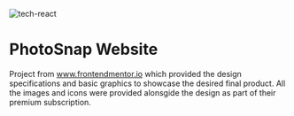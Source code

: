 ![tech-react](https://user-images.githubusercontent.com/62327154/227070578-3a9e151e-198d-4fec-a29b-0f326231bb1c.png)
# PhotoSnap Website
Project from www.frontendmentor.io which provided the design specifications and basic graphics to showcase the desired final product. All the images and icons were provided alonsgide the design as part of their premium subscription.
